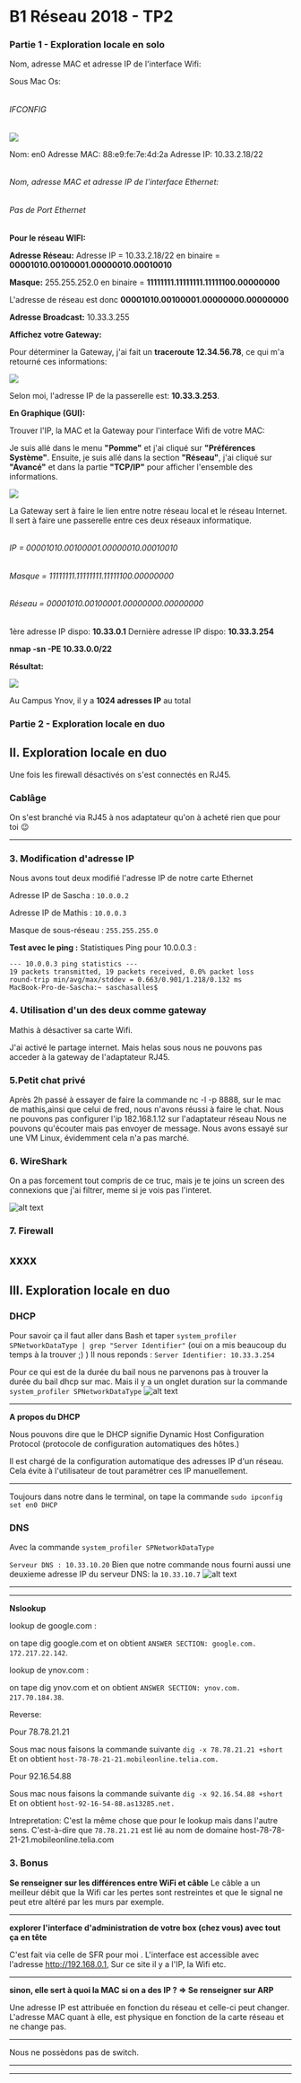 **B1 Réseau 2018 - TP2**
===

### **Partie 1 - Exploration locale en solo**

Nom, adresse MAC et adresse IP de l'interface Wifi:

Sous Mac Os:
######
###### IFCONFIG

![](https://i.imgur.com/wqEmFeD.png)

Nom: en0
Adresse MAC: 88:e9:fe:7e:4d:2a
Adresse IP: 10.33.2.18/22
######
###### Nom, adresse MAC et adresse IP de l'interface Ethernet:

###### Pas de Port Ethernet

**Pour le réseau WIFI:**

**Adresse Réseau:** Adresse IP = 10.33.2.18/22 en binaire = **00001010.00100001.00000010.00010010**

**Masque:** 255.255.252.0 en binaire = **11111111.11111111.11111100.00000000**

L'adresse de réseau est donc **00001010.00100001.00000000.00000000**

**Adresse Broadcast:** 10.33.3.255

**Affichez votre Gateway:**

Pour déterminer la Gateway, j'ai fait un **traceroute 12.34.56.78**, ce qui m'a retourné ces informations:

![](https://i.imgur.com/SZDT8Y9.png)

Selon moi, l'adresse IP de la passerelle est: **10.33.3.253**.

**En Graphique (GUI):**

Trouver l'IP, la MAC et la Gateway pour l'interface Wifi de votre MAC:

Je suis allé dans le menu **"Pomme"** et j'ai cliqué sur **"Préférences Système"**. Ensuite, je suis allé dans la section **"Réseau"**, j'ai cliqué sur **"Avancé"** et dans la partie **"TCP/IP"** pour afficher l'ensemble des informations.

![](https://i.imgur.com/sB88blq.png)

La Gateway sert à faire le lien entre notre réseau local et le réseau Internet. Il sert à faire une passerelle entre ces deux réseaux informatique.
###### 
###### IP = 00001010.00100001.00000010.00010010
###### Masque = 11111111.11111111.11111100.00000000
###### Réseau = 00001010.00100001.00000000.00000000

1ère adresse IP dispo: **10.33.0.1**
Dernière adresse IP dispo: **10.33.3.254**

**nmap -sn -PE 10.33.0.0/22**

**Résultat:**

![](https://i.imgur.com/ZtiU0iu.png)

Au Campus Ynov, il y a **1024 adresses IP** au total

### **Partie 2 - Exploration locale en duo**

## II. Exploration locale en duo

Une fois les firewall désactivés on s'est connectés en RJ45.

### Cablâge

On s'est branché via RJ45 à nos adaptateur qu'on à acheté rien que pour toi 😉

---
### 3. Modification d'adresse IP


Nous avons tout deux modifié l'adresse IP de notre carte Ethernet

Adresse IP de Sascha : `10.0.0.2`

Adresse IP de Mathis : `10.0.0.3`

Masque de sous-réseau : `255.255.255.0`

**Test avec le ping :**
Statistiques Ping pour 10.0.0.3 :
```
--- 10.0.0.3 ping statistics ---
19 packets transmitted, 19 packets received, 0.0% packet loss
round-trip min/avg/max/stddev = 0.663/0.901/1.218/0.132 ms
MacBook-Pro-de-Sascha:~ saschasalles$ 
```

### 4. Utilisation d'un des deux comme gateway

Mathis à désactiver sa carte Wifi.

J'ai activé le partage internet. Mais helas sous nous ne pouvons pas acceder à la gateway de l'adaptateur RJ45.

### 5.Petit chat privé
Après 2h passé à essayer de faire la commande nc -l -p 8888, sur le mac de mathis,ainsi que celui de fred, nous n'avons réussi à faire le chat. Nous ne pouvons pas configurer l'ip 182.168.1.12 sur l'adaptateur réseau Nous ne pouvons qu'écouter mais pas envoyer de message. Nous avons essayé sur une VM Linux, évidemment cela n'a pas marché. 

### 6. WireShark
On a pas forcement tout compris de ce truc, mais je te joins un screen des connexions que j'ai filtrer, meme si je vois pas l'interet.

![alt text](https://github.com/Sascha40/TP2-Reseau/blob/master/images/Capture%20d’écran%202019-01-21%20à%2017.16.59.png)

### 7. Firewall
xxxx
---
## III. Exploration locale en duo
### DHCP

Pour savoir ça il faut aller dans Bash et taper `system_profiler SPNetworkDataType | grep "Server Identifier"` (oui on a mis beaucoup du temps à la trouver ;) )
Il nous reponds :
`Server Identifier: 10.33.3.254`

Pour ce qui est de la durée du bail nous ne parvenons pas à trouver la durée du bail dhcp sur mac. Mais il y a un onglet duration sur la commande `system_profiler SPNetworkDataType`
![alt text](https://github.com/Sascha40/TP2-Reseau/blob/master/images/Capture%20d’écran%202019-01-21%20à%2017.47.47.png)

---

**A propos du DHCP**


Nous pouvons dire que le DHCP signifie Dynamic Host Configuration Protocol (protocole de configuration automatiques des hôtes.)

Il est chargé de la configuration automatique des adresses IP d'un réseau. 
Cela évite à l'utilisateur de tout paramétrer ces IP manuellement.

---
Toujours dans notre dans le terminal, on tape la commande `sudo ipconfig set en0 DHCP`

### DNS


Avec la commande `system_profiler SPNetworkDataType`

`Serveur DNS : 10.33.10.20`
Bien que notre commande nous fourni aussi une deuxieme adresse IP du serveur DNS: la `10.33.10.7`
![alt text](https://github.com/Sascha40/TP2-Reseau/blob/master/images/Capture%20d’écran%202019-01-21%20à%2018.00.46.png)

---
---

**Nslookup**
 
lookup de google.com :

on tape dig google.com et on obtient `ANSWER SECTION: google.com. 172.217.22.142`.

lookup de ynov.com :

on tape dig ynov.com et on obtient `ANSWER SECTION: ynov.com. 217.70.184.38`.

Reverse:

Pour 78.78.21.21

Sous mac nous faisons la commande suivante `dig -x 78.78.21.21 +short`
Et on obtient `host-78-78-21-21.mobileonline.telia.com.`

Pour 92.16.54.88

Sous mac nous faisons la commande suivante `dig -x 92.16.54.88 +short`
Et on obtient `host-92-16-54-88.as13285.net.`

Intrepretation: 
C'est la même chose que pour le lookup mais dans l'autre sens. 
C'est-à-dire que `78.78.21.21` est lié au nom de domaine host-78-78-21-21.mobileonline.telia.com

### 3. Bonus

**Se renseigner sur les différences entre WiFi et câble**
Le câble a un meilleur débit que la Wifi car les pertes sont restreintes et que le signal ne peut etre altéré par les murs par exemple.

---

**explorer l'interface d'administration de votre box (chez vous) avec tout ça en tête**

C'est fait via celle de SFR pour moi . 
L'interface est accessible avec l'adresse http://192.168.0.1, 
Sur ce site il y a l'IP, la Wifi etc.

---

**sinon, elle sert à quoi la MAC si on a des IP ? => Se renseigner sur ARP**

Une adresse IP est attribuée en fonction du réseau et celle-ci peut changer. 
L'adresse MAC quant à elle, est physique en fonction de la carte réseau et ne change pas.

---

Nous ne possèdons pas de switch.

---

---

